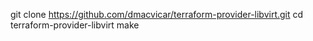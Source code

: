 git clone https://github.com/dmacvicar/terraform-provider-libvirt.git
cd terraform-provider-libvirt
make

